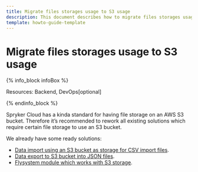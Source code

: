 ```yaml
---
title: Migrate files storages usage to S3 usage
description: This document describes how to migrate files storages usage to S3 usage.
template: howto-guide-template
---
```


# Migrate files storages usage to S3 usage

{% info_block infoBox %}

Resources: Backend, DevOps[optional]

{% endinfo_block %}

Spryker Cloud has a kinda standard for having file storage on an AWS S3 bucket. Therefore it’s recommended to rework
all existing solutions which require certain file storage to use an S3 bucket.

We already have some ready solutions:
* [Data import using an S3 bucket as storage for CSV import files](/docs/cloud/dev/spryker-cloud-commerce-os/configuring-data-import-from-an-s3-bucket.html#prerequisites).
* [Data export to S3 bucket into JSON files](/docs/scos/dev/technology-partner-guides/202204.0/marketing-and-conversion/analytics/installing-and-integrating-minubo.html).
* [Flysystem module which works with S3 storage](/docs/scos/dev/back-end-development/data-manipulation/data-ingestion/structural-preparations/flysystem.html#plugin-example).
